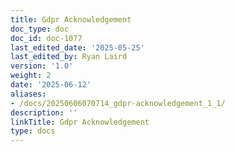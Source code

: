 ```yaml
---
title: Gdpr Acknowledgement
doc_type: doc
doc_id: doc-1077
last_edited_date: '2025-05-25'
last_edited_by: Ryan Laird
version: '1.0'
weight: 2
date: '2025-06-12'
aliases:
- /docs/20250606070714_gdpr-acknowledgement_1_1/
description: ''
linkTitle: Gdpr Acknowledgement
type: docs
---
```



